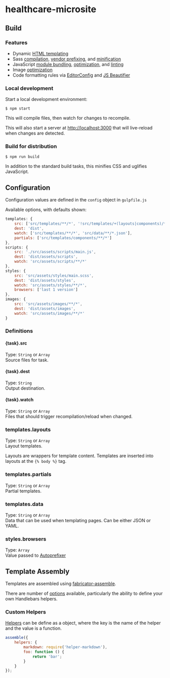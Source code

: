 # healthcare-microsite

## Build

### Features

- Dynamic [HTML templating](https://github.com/fbrctr/fabricator-assemble)
- Sass [compilation](https://github.com/sass/node-sass), [vendor prefixing](https://github.com/postcss/autoprefixer), and [minification](https://github.com/css/csso)
- JavaScript [module bundling](https://github.com/substack/node-browserify), [optimization](https://github.com/mishoo/UglifyJS2), and [linting](https://www.npmjs.com/package/jshint)
- Image [optimization](https://github.com/imagemin/imagemin)
- Code formatting rules via [EditorConfig](http://editorconfig.org/) and [JS Beautifier](https://github.com/beautify-web/js-beautify)

### Local development

Start a local development environment:

```
$ npm start
```

This will compile files, then watch for changes to recompile.

This will also start a server at [http://localhost:3000](http://localhost:3000) that will live-reload when changes are detected.

### Build for distribution

```
$ npm run build
```

In addition to the standard build tasks, this minifies CSS and uglifies JavaScript.

## Configuration

Configuration values are defined in the `config` object in `gulpfile.js`

Available options, with defaults shown:

```javascript
templates: {
	src: ['src/templates/**/*', '!src/templates/+(layouts|components)/**'],
	dest: 'dist',
	watch: ['src/templates/**/*', 'src/data/**/*.json'],
	partials: ['src/templates/components/**/*']
},
scripts: {
	src: './src/assets/scripts/main.js',
	dest: 'dist/assets/scripts',
	watch: 'src/assets/scripts/**/*'
},
styles: {
	src: 'src/assets/styles/main.scss',
	dest: 'dist/assets/styles',
	watch: 'src/assets/styles/**/*',
	browsers: ['last 1 version']
},
images: {
	src: 'src/assets/images/**/*',
	dest: 'dist/assets/images',
	watch: 'src/assets/images/**/*'
}
```

### Definitions

#### {task}.src 
 
Type: `String` or `Array`  
Source files for task.

#### {task}.dest

Type: `String`  
Output destination.

#### {task}.watch

Type: `String` or `Array`  
Files that should trigger recompilation/reload when changed.

### templates.layouts

Type: `String` or `Array`  
Layout templates.

Layouts are wrappers for template content. Templates are inserted into layouts at the `{% body %}` tag.

### templates.partials

Type: `String` or `Array`  
Partial templates.

### templates.data

Type: `String` or `Array`  
Data that can be used when templating pages. Can be either JSON or YAML.

### styles.browsers

Type: `Array`  
Value passed to [Autoprefixer](https://github.com/postcss/autoprefixer#browsers)

## Template Assembly

Templates are assembled using [fabricator-assemble](https://github.com/fbrctr/fabricator-assemble).

There are number of [options](https://github.com/fbrctr/fabricator-assemble#options) available, particularly the ability to define your own Handlebars helpers.

### Custom Helpers

[Helpers](http://jaskokoyn.com/2013/08/08/custom-helpers-handlebars-js-tutorial/) can be define as a object, where the key is the name of the helper and the value is a function.

```javascript
assemble({
	helpers: {
	    markdown: require('helper-markdown'),
	    foo: function () {
	        return 'bar';
	    }
	}
});
```

